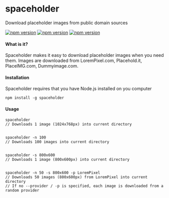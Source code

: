 # spaceholder
Download placeholder images from public domain sources

[![npm version](https://img.shields.io/npm/v/spaceholder.svg)](http://badge.fury.io/js/spaceholder)
[![npm version](https://img.shields.io/npm/dm/spaceholder.svg)](http://badge.fury.io/js/spaceholder)
[![npm version](https://img.shields.io/npm/l/spaceholder.svg)](http://badge.fury.io/js/spaceholder)

#### What is it?
Spaceholder makes it easy to download placeholder images when you need them.
Images are downloaded from LoremPixel.com, Placehold.it, PlaceIMG.com, Dummyimage.com.

#### Installation
Spaceholder requires that you have Node.js installed on you computer

    npm install -g spaceholder

#### Usage

    spaceholder
    // Downloads 1 image (1024x768px) into current directory


    spaceholder -n 100
    // Downloads 100 images into current directory


    spaceholder -s 800x600
    // Downloads 1 image (800x600px) into current directory


    spaceholder -n 50 -s 800x600 -p LoremPixel
    // Downloads 50 images (800x600px) from LoremPixel into current directory
    // If no --provider / -p is specified, each image is downloaded from a random provider